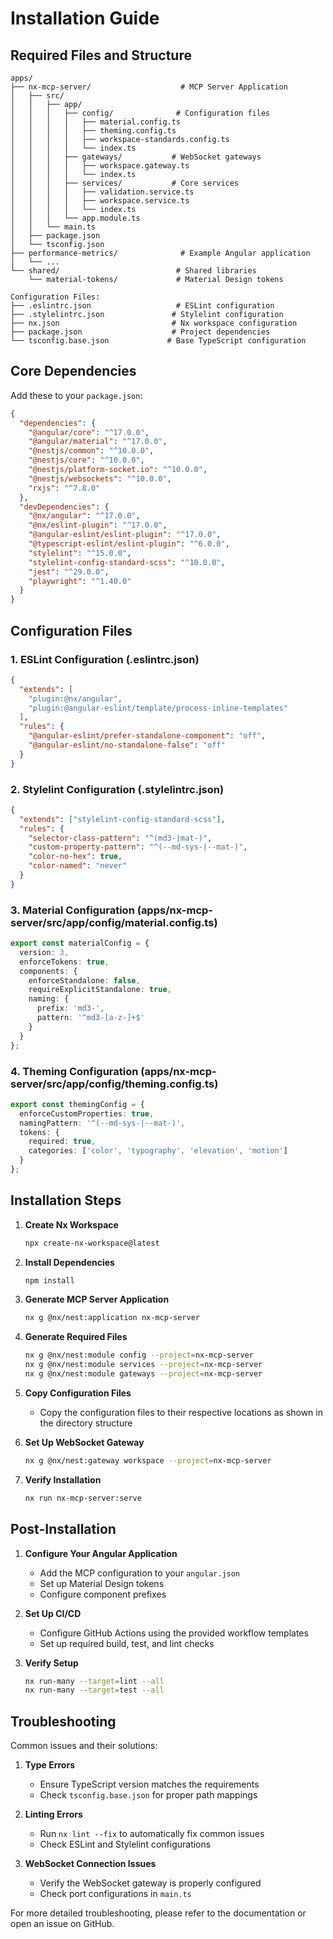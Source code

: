 # Installation Guide

## Required Files and Structure

```
apps/
├── nx-mcp-server/                    # MCP Server Application
│   ├── src/
│   │   ├── app/
│   │   │   ├── config/              # Configuration files
│   │   │   │   ├── material.config.ts
│   │   │   │   ├── theming.config.ts
│   │   │   │   ├── workspace-standards.config.ts
│   │   │   │   └── index.ts
│   │   │   ├── gateways/           # WebSocket gateways
│   │   │   │   ├── workspace.gateway.ts
│   │   │   │   └── index.ts
│   │   │   ├── services/           # Core services
│   │   │   │   ├── validation.service.ts
│   │   │   │   ├── workspace.service.ts
│   │   │   │   └── index.ts
│   │   │   └── app.module.ts
│   │   └── main.ts
│   ├── package.json
│   └── tsconfig.json
├── performance-metrics/              # Example Angular application
│   └── ...
└── shared/                          # Shared libraries
    └── material-tokens/             # Material Design tokens

Configuration Files:
├── .eslintrc.json                   # ESLint configuration
├── .stylelintrc.json               # Stylelint configuration
├── nx.json                         # Nx workspace configuration
├── package.json                    # Project dependencies
└── tsconfig.base.json             # Base TypeScript configuration

```

## Core Dependencies

Add these to your `package.json`:

```json
{
  "dependencies": {
    "@angular/core": "^17.0.0",
    "@angular/material": "^17.0.0",
    "@nestjs/common": "^10.0.0",
    "@nestjs/core": "^10.0.0",
    "@nestjs/platform-socket.io": "^10.0.0",
    "@nestjs/websockets": "^10.0.0",
    "rxjs": "^7.8.0"
  },
  "devDependencies": {
    "@nx/angular": "^17.0.0",
    "@nx/eslint-plugin": "^17.0.0",
    "@angular-eslint/eslint-plugin": "^17.0.0",
    "@typescript-eslint/eslint-plugin": "^6.0.0",
    "stylelint": "^15.0.0",
    "stylelint-config-standard-scss": "^10.0.0",
    "jest": "^29.0.0",
    "playwright": "^1.40.0"
  }
}
```

## Configuration Files

### 1. ESLint Configuration (.eslintrc.json)
```json
{
  "extends": [
    "plugin:@nx/angular",
    "plugin:@angular-eslint/template/process-inline-templates"
  ],
  "rules": {
    "@angular-eslint/prefer-standalone-component": "off",
    "@angular-eslint/no-standalone-false": "off"
  }
}
```

### 2. Stylelint Configuration (.stylelintrc.json)
```json
{
  "extends": ["stylelint-config-standard-scss"],
  "rules": {
    "selector-class-pattern": "^(md3-|mat-)",
    "custom-property-pattern": "^(--md-sys-|--mat-)",
    "color-no-hex": true,
    "color-named": "never"
  }
}
```

### 3. Material Configuration (apps/nx-mcp-server/src/app/config/material.config.ts)
```typescript
export const materialConfig = {
  version: 3,
  enforceTokens: true,
  components: {
    enforceStandalone: false,
    requireExplicitStandalone: true,
    naming: {
      prefix: 'md3-',
      pattern: '^md3-[a-z-]+$'
    }
  }
};
```

### 4. Theming Configuration (apps/nx-mcp-server/src/app/config/theming.config.ts)
```typescript
export const themingConfig = {
  enforceCustomProperties: true,
  namingPattern: '^(--md-sys-|--mat-)',
  tokens: {
    required: true,
    categories: ['color', 'typography', 'elevation', 'motion']
  }
};
```

## Installation Steps

1. **Create Nx Workspace**
   ```bash
   npx create-nx-workspace@latest
   ```

2. **Install Dependencies**
   ```bash
   npm install
   ```

3. **Generate MCP Server Application**
   ```bash
   nx g @nx/nest:application nx-mcp-server
   ```

4. **Generate Required Files**
   ```bash
   nx g @nx/nest:module config --project=nx-mcp-server
   nx g @nx/nest:module services --project=nx-mcp-server
   nx g @nx/nest:module gateways --project=nx-mcp-server
   ```

5. **Copy Configuration Files**
   - Copy the configuration files to their respective locations as shown in the directory structure

6. **Set Up WebSocket Gateway**
   ```bash
   nx g @nx/nest:gateway workspace --project=nx-mcp-server
   ```

7. **Verify Installation**
   ```bash
   nx run nx-mcp-server:serve
   ```

## Post-Installation

1. **Configure Your Angular Application**
   - Add the MCP configuration to your `angular.json`
   - Set up Material Design tokens
   - Configure component prefixes

2. **Set Up CI/CD**
   - Configure GitHub Actions using the provided workflow templates
   - Set up required build, test, and lint checks

3. **Verify Setup**
   ```bash
   nx run-many --target=lint --all
   nx run-many --target=test --all
   ```

## Troubleshooting

Common issues and their solutions:

1. **Type Errors**
   - Ensure TypeScript version matches the requirements
   - Check `tsconfig.base.json` for proper path mappings

2. **Linting Errors**
   - Run `nx lint --fix` to automatically fix common issues
   - Check ESLint and Stylelint configurations

3. **WebSocket Connection Issues**
   - Verify the WebSocket gateway is properly configured
   - Check port configurations in `main.ts`

For more detailed troubleshooting, please refer to the documentation or open an issue on GitHub. 